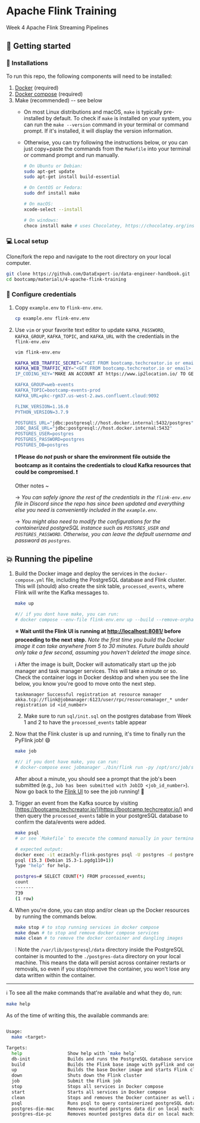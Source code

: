 # Apache Flink Training

Week 4 Apache Flink Streaming Pipelines

## :pushpin: Getting started

### :whale: Installations

To run this repo, the following components will need to be installed:

1. [Docker](https://docs.docker.com/get-docker/) (required)
2. [Docker compose](https://docs.docker.com/compose/install/#installation-scenarios) (required)
3. Make (recommended) -- see below
   - On most Linux distributions and macOS, `make` is typically pre-installed by default. To check if `make` is installed on your system, you can run the `make --version` command in your terminal or command prompt. If it's installed, it will display the version information.
   - Otherwise, you can try following the instructions below, or you can just copy+paste the commands from the `Makefile` into your terminal or command prompt and run manually.

     ```bash
     # On Ubuntu or Debian:
     sudo apt-get update
     sudo apt-get install build-essential

     # On CentOS or Fedora:
     sudo dnf install make

     # On macOS:
     xcode-select --install

     # On windows:
     choco install make # uses Chocolatey, https://chocolatey.org/install
     ```

### :computer: Local setup

Clone/fork the repo and navigate to the root directory on your local computer.

```bash
git clone https://github.com/DataExpert-io/data-engineer-handbook.git
cd bootcamp/materials/4-apache-flink-training
```

### :dizzy: Configure credentials

1. Copy `example.env` to `flink-env.env`.

   ```bash
   cp example.env flink-env.env
   ```

2. Use `vim` or your favorite text editor to update `KAFKA_PASSWORD`, `KAFKA_GROUP`, `KAFKA_TOPIC`, and `KAFKA_URL` with the credentials in the `flink-env.env`

   ```bash
   vim flink-env.env
   ```

   ```bash
   KAFKA_WEB_TRAFFIC_SECRET="<GET FROM bootcamp.techcreator.io or email>"
   KAFKA_WEB_TRAFFIC_KEY="<GET FROM bootcamp.techcreator.io or email>
   IP_CODING_KEY="MAKE AN ACCOUNT AT https://www.ip2location.io/ TO GET KEY"

   KAFKA_GROUP=web-events
   KAFKA_TOPIC=bootcamp-events-prod
   KAFKA_URL=pkc-rgm37.us-west-2.aws.confluent.cloud:9092

   FLINK_VERSION=1.16.0
   PYTHON_VERSION=3.7.9

   POSTGRES_URL="jdbc:postgresql://host.docker.internal:5432/postgres"
   JDBC_BASE_URL="jdbc:postgresql://host.docker.internal:5432"
   POSTGRES_USER=postgres
   POSTGRES_PASSWORD=postgres
   POSTGRES_DB=postgres
   ```

   **:exclamation: Please do _not_ push or share the environment file outside the bootcamp as it contains the credentials to cloud Kafka resources that could be compromised. :exclamation:**

   Other notes ~

   &rarr; _You can safely ignore the rest of the credentials in the `flink-env.env` file in Discord since the repo has since been updated and everything else you need is conveniently included in the `example.env`._

   &rarr; _You might also need to modify the configurations for the containerized postgreSQL instance such as `POSTGRES_USER` and `POSTGRES_PASSWORD`. Otherwise, you can leave the default username and password as `postgres`._

## :boom: Running the pipeline

1. Build the Docker image and deploy the services in the `docker-compose.yml` file, including the PostgreSQL database and Flink cluster. This will (should) also create the sink table, `processed_events`, where Flink will write the Kafka messages to.

   ```bash
   make up

   #// if you dont have make, you can run:
   # docker compose --env-file flink-env.env up --build --remove-orphans  -d
   ```

   **:star: Wait until the Flink UI is running at [http://localhost:8081/](http://localhost:8081/) before proceeding to the next step.** _Note the first time you build the Docker image it can take anywhere from 5 to 30 minutes. Future builds should only take a few second, assuming you haven't deleted the image since._

   :information_source: After the image is built, Docker will automatically start up the job manager and task manager services. This will take a minute or so. Check the container logs in Docker desktop and when you see the line below, you know you're good to move onto the next step.

   ```
   taskmanager Successful registration at resource manager akka.tcp://flink@jobmanager:6123/user/rpc/resourcemanager_* under registration id <id_number>
   ```
   2. Make sure to run `sql/init.sql` on the postgres database from Week 1 and 2 to have the `processed_events` table appear

2. Now that the Flink cluster is up and running, it's time to finally run the PyFlink job! :smile:

   ```bash
   make job

   #// if you dont have make, you can run:
   # docker-compose exec jobmanager ./bin/flink run -py /opt/src/job/start_job.py -d
   ```

   After about a minute, you should see a prompt that the job's been submitted (e.g., `Job has been submitted with JobID <job_id_number>`). Now go back to the [Flink UI](http://localhost:8081/#/job/running) to see the job running! :tada:

3. Trigger an event from the Kafka source by visiting [https://bootcamp.techcreator.io/](https://bootcamp.techcreator.io/) and then query the `processed_events` table in your postgreSQL database to confirm the data/events were added.

   ```bash
   make psql
   # or see `Makefile` to execute the command manually in your terminal or command prompt

   # expected output:
   docker exec -it eczachly-flink-postgres psql -U postgres -d postgres
   psql (15.3 (Debian 15.3-1.pgdg110+1))
   Type "help" for help.

   postgres=# SELECT COUNT(*) FROM processed_events;
   count
   -------
   739
   (1 row)
   ```

4. When you're done, you can stop and/or clean up the Docker resources by running the commands below.

   ```bash
   make stop # to stop running services in docker compose
   make down # to stop and remove docker compose services
   make clean # to remove the docker container and dangling images
   ```

   :grey_exclamation: Note the `/var/lib/postgresql/data` directory inside the PostgreSQL container is mounted to the `./postgres-data` directory on your local machine. This means the data will persist across container restarts or removals, so even if you stop/remove the container, you won't lose any data written within the container.

---

:information_source: To see all the make commands that're available and what they do, run:

```bash
make help
```

As of the time of writing this, the available commands are:

```bash

Usage:
  make <target>

Targets:
  help                 Show help with `make help`
  db-init              Builds and runs the PostgreSQL database service
  build                Builds the Flink base image with pyFlink and connectors installed
  up                   Builds the base Docker image and starts Flink cluster
  down                 Shuts down the Flink cluster
  job                  Submit the Flink job
  stop                 Stops all services in Docker compose
  start                Starts all services in Docker compose
  clean                Stops and removes the Docker container as well as images with tag `<none>`
  psql                 Runs psql to query containerized postgreSQL database in CLI
  postgres-die-mac     Removes mounted postgres data dir on local machine (mac users) and in Docker
  postgres-die-pc      Removes mounted postgres data dir on local machine (PC users) and in Docker
```
